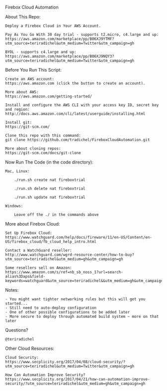 Firebox Cloud Automation

About This Repo:

    Deploy a Firebox Cloud in Your AWS Account.

    Pay As You Go With 30 day trial - supports t2.micro, c4.large and up:
    https://aws.amazon.com/marketplace/pp/B06XJ9YTMF?utm_source=teriradichel&utm_medium=Twitter&utm_campaign=gh

    BYOL - supports c4.large and up: 
    https://aws.amazon.com/marketplace/pp/B06XJ9NQY3?utm_source=teriradichel&utm_medium=Twitter&utm_campaign=gh

Before You Run This Script:

    Create an AWS account:
    https://aws.amazon.com (click the button to create an account).

    More about AWS:
    https://aws.amazon.com/getting-started/

    Install and configure the AWS CLI with your access key ID, secret key and region: 
    http://docs.aws.amazon.com/cli/latest/userguide/installing.html

    Install git:
    https://git-scm.com/

    Clone this repo with this command: 
    git clone https://github.com/tradichel/FireboxCloudAutomation.git

    More about cloning repos:
    https://git-scm.com/docs/git-clone

Now Run The Code (in the code directory):

    Mac, Linux:

        ./run.sh create nat fireboxtrial 

        ./run.sh delete nat fireboxtrial

        ./run.sh update nat fireboxtrial

    Windows:
    
        Leave off the ./ in the commands above

More about Firebox Cloud:

    Set Up Firebox Cloud:
    https://www.watchguard.com/help/docs/fireware/11/en-US/Content/en-US/firebox_cloud/fb_cloud_help_intro.html

    Contact a WatchGuard reseller:
    http://www.watchguard.com/wgrd-resource-center/how-to-buy?utm_source=teriradichel&utm_medium=gh&utm_campaign=gh

    Some resellers sell on Amazon:
    https://www.amazon.com/s/ref=nb_sb_noss_1?url=search-alias%3Daps&field-keywords=watchguard&utm_source=teriradichel&&utm_medium=gh&utm_campaign=gh

Notes:

    - You might want tighter networking rules but this will get you started...
    - Still need to auto-deploy configuration
    - One of other possible configurations to be added later
    - More secure to deploy through automated build system ~ more on that later

Questions?

    @teriradichel

Other Cloud Resources:

    Cloud Security:
    https://www.secplicity.org/2017/04/08/cloud-security/?utm_source=teriradichel&utm_medium=Twitter&utm_campaign=gh

    How Can Automation Improve Security?
    https://www.secplicity.org/2017/04/21/how-can-automation-improve-security/?utm_source=teriradichel&utm_medium=gh&utm_campaign=gh
